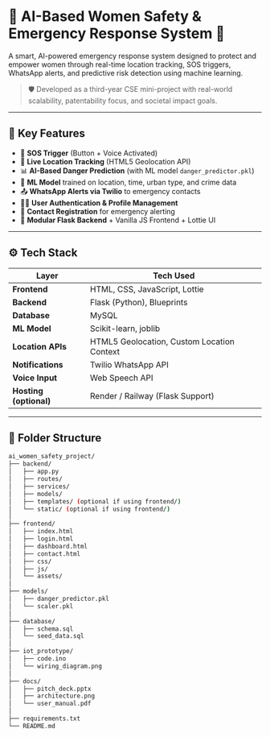 # 🔐 AI-Based Women Safety & Emergency Response System 🚨

A smart, AI-powered emergency response system designed to protect and empower women through real-time location tracking, SOS triggers, WhatsApp alerts, and predictive risk detection using machine learning.

> 🛡️ Developed as a third-year CSE mini-project with real-world scalability, patentability focus, and societal impact goals.

---

## 📌 Key Features

- 🔴 **SOS Trigger** (Button + Voice Activated)
- 📍 **Live Location Tracking** (HTML5 Geolocation API)
- 📊 **AI-Based Danger Prediction** (with ML model `danger_predictor.pkl`)
- 🧠 **ML Model** trained on location, time, urban type, and crime data
- 📤 **WhatsApp Alerts via Twilio** to emergency contacts
- 👩‍💻 **User Authentication & Profile Management**
- 📁 **Contact Registration** for emergency alerting
- 📡 **Modular Flask Backend** + Vanilla JS Frontend + Lottie UI

---

## ⚙️ Tech Stack

| Layer         | Tech Used                              |
|---------------|-----------------------------------------|
| **Frontend**  | HTML, CSS, JavaScript, Lottie           |
| **Backend**   | Flask (Python), Blueprints              |
| **Database**  | MySQL                                   |
| **ML Model**  | Scikit-learn, joblib                    |
| **Location APIs** | HTML5 Geolocation, Custom Location Context |
| **Notifications** | Twilio WhatsApp API                 |
| **Voice Input** | Web Speech API                        |
| **Hosting (optional)** | Render / Railway (Flask Support) |

---

## 📁 Folder Structure

```bash
ai_women_safety_project/
├── backend/
│   ├── app.py
│   ├── routes/
│   ├── services/
│   ├── models/
│   ├── templates/ (optional if using frontend/)
│   └── static/ (optional if using frontend/)
│
├── frontend/
│   ├── index.html
│   ├── login.html
│   ├── dashboard.html
│   ├── contact.html
│   ├── css/
│   ├── js/
│   └── assets/
│
├── models/
│   ├── danger_predictor.pkl
│   └── scaler.pkl
│
├── database/
│   ├── schema.sql
│   └── seed_data.sql
│
├── iot_prototype/
│   ├── code.ino
│   └── wiring_diagram.png
│
├── docs/
│   ├── pitch_deck.pptx
│   ├── architecture.png
│   └── user_manual.pdf
│
├── requirements.txt
└── README.md
